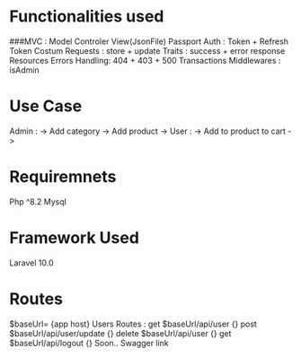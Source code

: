 # Functionalities used 
###MVC : Model Controler View(JsonFile)
Passport Auth : Token + Refresh Token 
Costum Requests : store + update 
Traits : success + error response 
Resources 
Errors Handling: 404 + 403 + 500
Transactions
Middlewares : isAdmin

# Use Case 
Admin : 
-> Add category 
-> Add product 
-> 
User : 
-> Add to product to cart 
-> 

# Requiremnets 
Php ^8.2
Mysql 

# Framework Used 
Laravel 10.0

# Routes 
   $baseUrl= {app host}
   Users Routes :
   get      $baseUrl/api/user             {}
   post     $baseUrl/api/user/update      {}
   delete   $baseUrl/api/user             {}
   get      $baseUrl/api/logout           {}
Soon.. Swagger link  

